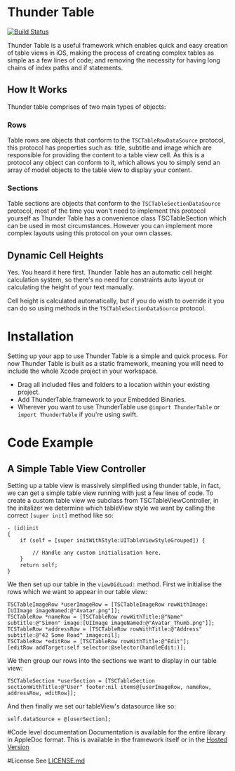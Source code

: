 # Thunder Table

[![Build Status](https://travis-ci.org/3sidedcube/iOS-ThunderTable.svg?branch=feature%2Ftravis)](https://travis-ci.org/3sidedcube/iOS-ThunderTable)

Thunder Table is a useful framework which enables quick and easy creation of table views in iOS, making the process of creating complex tables as simple as a few lines of code; and removing the necessity for having long chains of index paths and if statements.

## How It Works

Thunder table comprises of two main types of objects:

### Rows

Table rows are objects that conform to the `TSCTableRowDataSource` protocol, this protocol has properties such as: title, subtitle and image which are responsible for providing the content to a table view cell. As this is a protocol any object can conform to it, which allows you to simply send an array of model objects to the table view to display your content.

### Sections

Table sections are objects that conform to the `TSCTableSectionDataSource` protocol, most of the time you won't need to implement this protocol yourself as Thunder Table has a convenience class TSCTableSection which can be used in most circumstances. However you can implement more complex layouts using this protocol on your own classes.

## Dynamic Cell Heights

Yes. You heard it here first. Thunder Table has an automatic cell height calculation system, so there's no need for constraints auto layout or calculating the height of your text manually.

Cell height is calculated automatically, but if you do wisth to override it you can do so using methods in the `TSCTableSectionDataSource` protocol.

# Installation

Setting up your app to use Thunder Table is a simple and quick process. For now Thunder Table is built as a static framework, meaning you will need to include the whole Xcode project in your workspace.

+ Drag all included files and folders to a location within your existing project.
+ Add ThunderTable.framework to your Embedded Binaries.
+ Wherever you want to use ThunderTable use `@import ThunderTable` or `import ThunderTable` if you're using swift.

# Code Example
## A Simple Table View Controller

Setting up a table view is massively simplified using thunder table, in fact, we can get a simple table view running with just a few lines of code. To create a custom table view we subclass from TSCTableViewController, in the initalizer we determine which tableView style we want by calling the correct `[super init]` method like so:

    - (id)init
    {
    	if (self = [super initWithStyle:UITableViewStyleGrouped]) {
    		
    		// Handle any custom initialisation here.
    	}
    	return self;
    }

We then set up our table in the `viewDidLoad:` method. First we initialise the rows which we want to appear in our table view:

    TSCTableImageRow *userImageRow = [TSCTableImageRow rowWithImage:[UIImage imageNamed:@"Avatar.png"]];
    TSCTableRow *nameRow = [TSCTableRow rowWithTitle:@"Name" subtitle:@"Simon" image:[UIImage imageNamed:@"Avatar_Thumb.png"]];
    TCSTableRow *addressRow = [TSCTableRow rowWithTitle:@"Address" subtitle:@"42 Some Road" image:nil];
    TSCTableRow *editRow = [TSCTableRow rowWithTitle:@"Edit"];
    [editRow addTarget:self selector:@selector(handleEdit:)];
    
We then group our rows into the sections we want to display in our table view:

    TSCTableSection *userSection = [TSCTableSection sectionWithTitle:@"User" footer:nil items@[userImageRow, nameRow, addressRow, editRow]];
    
And then finally we set our tableView's datasource like so:

    self.dataSource = @[userSection];

#Code level documentation
Documentation is available for the entire library in AppleDoc format. This is available in the framework itself or in the [Hosted Version](http://3sidedcube.github.io/iOS-ThunderTable/)
	
#License
See [LICENSE.md](LICENSE.md)


